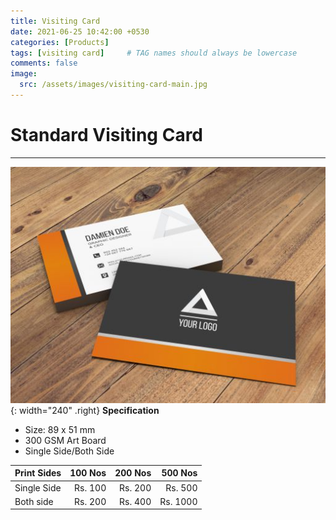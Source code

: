 ```yaml
---
title: Visiting Card
date: 2021-06-25 10:42:00 +0530
categories: [Products]
tags: [visiting card]     # TAG names should always be lowercase
comments: false
image:
  src: /assets/images/visiting-card-main.jpg
---
```

# Standard Visiting Card
---

![Card View](/assets/images/visiting-card-main.jpg){: width="240" .right}
**Specification**
- Size: 89 x 51 mm
- 300 GSM Art Board
- Single Side/Both Side

| Print Sides      | 100 Nos    | 200 Nos    | 500 Nos    |
|:-----------------|-----------:|-----------:|-----------:|
| Single Side      | Rs. 100    | Rs. 200    | Rs. 500    |
| Both side        | Rs. 200    | Rs. 400    | Rs. 1000   |